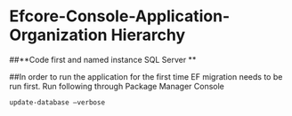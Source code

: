 # **Efcore-Console-Application-Organization Hierarchy**


##**Code first and named instance SQL Server **

##In order to run the application for the first time EF migration needs to be run first. Run following through Package Manager Console 

`update-database –verbose`






